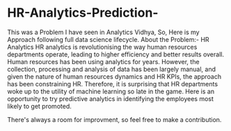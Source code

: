 # HR-Analytics-Prediction-
This was a Problem I have seen in Analytics Vidhya, So, Here is my Approach following full data science lifecycle. 
About the Problem:-  HR Analytics
HR analytics is revolutionising the way human resources departments operate, leading to higher efficiency and better results overall. Human resources has been using analytics for years. However, the collection, processing and analysis of data has been largely manual, and given the nature of human resources dynamics and HR KPIs, the approach has been constraining HR. Therefore, it is surprising that HR departments woke up to the utility of machine learning so late in the game. Here is an opportunity to try predictive analytics in identifying the employees most likely to get promoted.

There's always a room for improvment, so feel free to make a contribution. 

